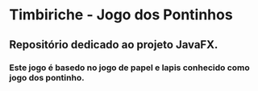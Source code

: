 # Timbiriche - Jogo dos Pontinhos

## Repositório dedicado ao projeto JavaFX.
### Este jogo é basedo no jogo de papel e lapis conhecido como jogo dos pontinho.
